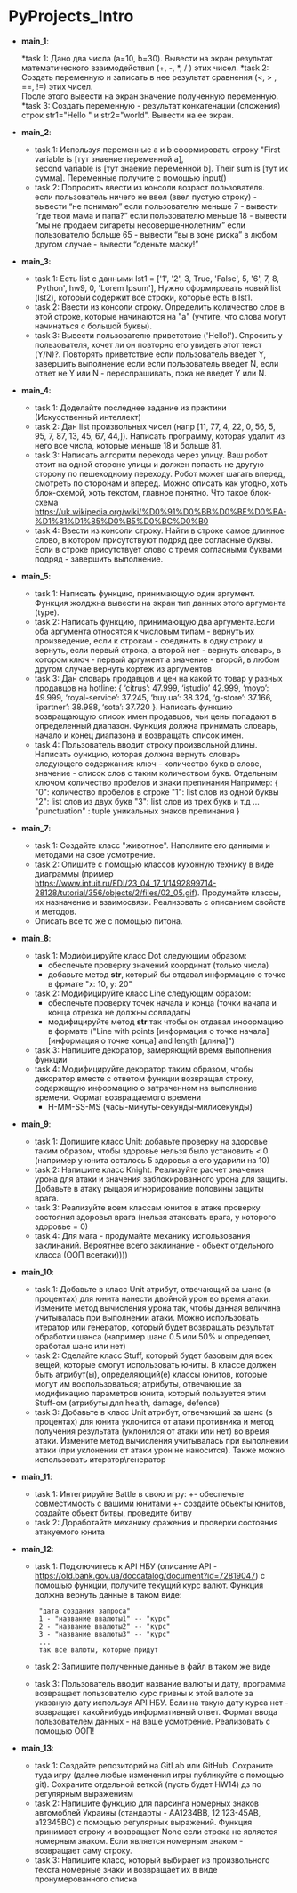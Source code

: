 # PyProjects_Intro
+ **main_1**:

    *task 1: Дано два числа (a=10, b=30). 
        Вывести на экран результат математического взаимодействия (+, -, *, / ) этих чисел.
    *task 2: Создать переменную и записать в нее результат сравнения (<, > , ==, !=) этих чисел.  
        После этого вывести на экран значение полученную переменную.
    *task 3: Создать переменную - результат конкатенации (сложения) строк str1="Hello " и str2="world".
        Вывести на ее экран.
    
+ **main_2**:

    * task 1: Используя переменные a и b сформировать строку "First variable is [тут знаение переменной a],  
        second variable is [тут знаение переменной b]. Their sum is [тут их сумма].
        Переменные получите с помощью input()
    * task 2: Попросить ввести из консоли возраст пользователя.  
        если пользователь ничего не ввел (ввел пустую строку) - вывести “не понимаю”
        если пользователю меньше 7 - вывести “где твои мама и папа?”
        если пользователю меньше 18 - вывести “мы не продаем сигареты несовершеннолетним”
        если пользователю больше 65 - вывести “вы в зоне риска”
        в любом другом случае - вывести “оденьте маску!”

+ **main_3**:

    * task 1: Есть list с данными lst1 = ['1', '2', 3, True, 'False', 5, '6', 7, 8, 'Python', hw9, 0, 'Lorem Ipsum'],
        Нужно сформировать новый list (lst2), который содержит все строки, которые есть в lst1.
    * task 2: Ввести из консоли строку. Определить количество слов в этой строке,
        которые начинаются на "а" (учтите, что слова могут начинаться с большой буквы).
    * task 3: Вывести пользователю приветствие ('Hello!'). Спросить у пользователя, хочет ли он повторно его
        увидеть этот текст (Y/N)?. Повторять приветствие если пользователь введет Y, завершить выполнение если если
        пользователь введет N, если ответ не Y или N - переспрашивать, пока не введет Y или N.

+ **main_4**:

    * task 1: Доделайте последнее задание из практики (Искусственный интеллект)
    * task 2: Дан list произвольных чисел (напр [11, 77, 4, 22, 0, 56, 5, 95, 7, 87, 13, 45, 67, 44,]).
        Написать программу, которая удалит из него все числа, которые меньше 18 и больше 81.
    * task 3:  Написать алгоритм перехода через улицу. Ваш робот стоит на одной стороне улицы и должен попасть
        не другую сторону по пешеходному переходу. Робот может шагать вперед, смотреть по сторонам и вперед.
        Можно описать как угодно, хоть блок-схемой, хоть текстом, главное понятно. Что такое блок-схема
        https://uk.wikipedia.org/wiki/%D0%91%D0%BB%D0%BE%D0%BA-%D1%81%D1%85%D0%B5%D0%BC%D0%B0
    * task 4: Ввести из консоли строку. Найти в строке самое длинное слово, в котором присутствуют подряд
        две согласные буквы. Если в строке присутствует слово с тремя согласными буквами подряд - завершить выполнение.

+ **main_5**:

    * task 1: Написать функцию, принимающую один аргумент. Функция жолджна вывести на экран тип данных этого аргумента
        (type).
    * task 2: Написать функцию, принимающую два аргумента.Если оба аргумента относятся к числовым типам - вернуть их
        произведение, если к строкам - соединить в одну строку и вернуть, если первый строка, а второй нет - вернуть
        словарь, в котором ключ - первый аргумент а значение - второй, в любом другом случае вернуть кортеж из аргументов
    * task 3: Дан словарь продавцов и цен на какой то товар у разных продавцов на hotline: { ‘citrus’: 47.999,
       ‘istudio’ 42.999, ‘moyo’: 49.999, ‘royal-service’: 37.245, ‘buy.ua’: 38.324, ‘g-store’: 37.166, ‘ipartner’: 38.988,
       ‘sota’: 37.720 }.  Написать функцию возвращающую список имен продавцов, чьи цены попадают в определенный диапазон.
       Функция должна принимать словарь, начало и конец диапазона и возвращать список имен.
    * task 4: Пользователь вводит строку произвольной длины. Написать функцию, которая должна вернуть словарь
       следующего содержания: ключ - количество букв в слове, значение - список слов с таким количеством букв.
       Отдельным ключом количество пробелов и знаки препинания
       Например:
       {
       "0": количество пробелов в строке
       "1": list слов из одной буквы
       "2": list слов из двух букв
       "3": list слов из трех букв
       и т.д ...
       "punctuation" : tuple уникальных знаков препинания
       }

+ **main_7**:

    * task 1: Создайте класс "животное". Наполните его данными и методами на свое усмотрение.
    * task 2: Опишите с помощью классов кухонную технику в виде диаграммы
      (пример https://www.intuit.ru/EDI/23_04_17_1/1492899714-28128/tutorial/356/objects/2/files/02_05.gif).
      Продумайте классы, их назначение и взаимосвязи. Реализовать с описанием свойств и методов.
    * Описать все то же с помощью питона.

+ **main_8**:

     * task 1: Модифицируйте класс Dot следующим образом:
       - обеспечьте проверку значений координат (только числа)
       - добавьте метод __str__, который бы отдавал информацию о точке в фрмате "x: 10, y: 20"
     * task 2: Модифицируйте класс Line следующим образом:
       - обеспечьте проверку точек начала и конца (точки начала и конца отрезка не должны совпадать)
       - модифицируйте метод __str__ так чтобы он отдавал информацию в формате
           ("Line with points [информация о точке начала] [информация о точке конца] and length [длина]")
     * task 3: Напишите декоратор, замеряющий время выполнения функции
     * task 4: Модифицируйте декоратор таким образом, чтобы декоратор вместе с ответом функции возвращал строку,
       содержащую информацию о затраченном на выполнение времени. Формат возвращаемого времени
       - H-MM-SS-MS (часы-минуты-секунды-милисекунды)

+ **main_9**:

    * task 1: Допишите класс Unit: добавьте проверку на здоровье таким образом, чтобы здоровье нельзя было
      установить < 0 (например у юнита осталось 5 здоровья а его ударили на 10)
    * task 2: Напишите класс Knight. Реализуйте расчет значения урона для атаки и значения заблокированного
      урона для защиты. Добавьте в атаку рыцаря игнорирование половины защиты врага.
    * task 3: Реализуйте всем классам юнитов в атаке проверку состояния здоровья врага (нельзя атаковать врага,
      у которого здоровье = 0)
    * task 4: Для мага - продумайте механику использования заклинаний. Вероятнее всего заклинание - обьект
      отдельного класса (ООП всетаки))))

+ **main_10**:

    * task 1: Добавьте в класс Unit атрибут, отвечающий за шанс (в процентах) для юнита нанести двойной урон во
        время атаки. Измените метод вычисления урона так, чтобы данная величина учитывалась при выполнении атаки.
        Можно использовать итератор или генератор, который будет возвращать результат обработки шанса (например шанс 0.5
        или 50% и определяет, сработал шанс или нет)
    * task 2: Сделайте класс Stuff, который будет базовым для всех вещей, которые смогут использовать юниты.
        В классе должен быть атрибут(ы), определяющий(е) классы юнитов, которые могут им воспользоваться;
        атрибуты, отвечающие за модификацию параметров юнита, который пользуется этим Stuff-ом
        (атрибуты для health, damage, defence)
    * task 3: Добавьте в класс Unit атрибут, отвечающий за шанс (в процентах) для юнита уклонится от атаки
        противника и метод получения результата (уклонился от атаки или нет) во время атаки. Измените метод вычисления
        учитывалась при выполнении атаки (при уклонении от атаки урон не наносится).
        Также можно использовать итератор\генератор

+ **main_11**:

    * task 1: Интегрируйте Battle в свою игру:
 		+- обеспечьте совместимость с вашими юнитами
 		+- создайте обьекты юнитов, создайте обьект битвы, проведите битву
    * task 2: Доработайте механику сражения и проверки состояния атакуемого юнита

+ **main_12**:

    * task 1: Подключитесь к API НБУ (описание API - https://old.bank.gov.ua/doccatalog/document?id=72819047) с помошью
        функции, получите текущий курс валют. Функция должна вернуть данные в таком виде:

           "дата создания запроса"
           1 - "название ввалюты1" -- "курс"
           2 - "название ввалюты2" -- "курс"
           3 - "название ввалюты3" -- "курс"
           ...
           так все валюты, которые придут

    * task 2: Запишите полученные данные в файл в таком же виде
    * task 3: Пользователь вводит название валюты и дату, программа возвращает пользователю курс гривны к этой
       валюте за указаную дату используя API НБУ. Если на такую дату курса нет - возвращает какойнибудь информативный
       ответ. Формат ввода пользователем данных - на ваше усмотрение. Реализовать с помощью ООП!

+ **main_13**:

    * task 1: Создайте репозиторий на GitLab или GitHub. Сохраните туда игру (далее любые изменения игры публикуйте
       с помощью git). Сохраните отдельной веткой (пусть будет HW14) дз по регулярным выражениям
    * task 2: Напишите функцию для парсинга номерных знаков автомоблей Украины (стандарты - AА1234BB, 12 123-45AB,
       a12345BC) с помощью регулярных выражений. Функция принимает строку и возвращает None если строка не является
       номерным знаком. Если является номерным знаком - возвращает саму строку.
    * task 3: Напишите класс, который выбирает из произвольного текста номерные знаки и возвращает их в виде
       пронумерованного списка